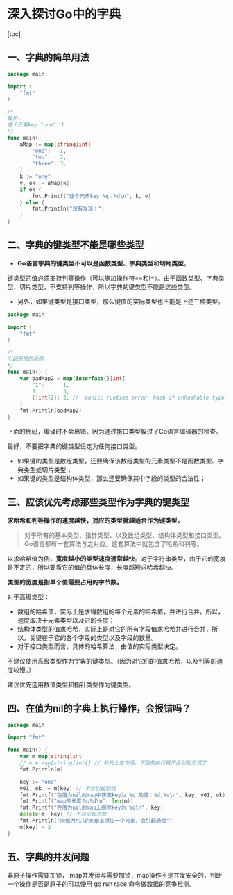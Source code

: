 # 深入探讨Go中的字典

[toc]

## 一、字典的简单用法

```go
package main

import (
	"fmt"
)

/*
输出：
这个元素key "one"：1
*/
func main() {
	aMap := map[string]int{
		"one":   1,
		"two":   2,
		"three": 3,
	}
	k := "one"
	v, ok := aMap[k]
	if ok {
		fmt.Printf("这个元素key %q：%d\n", k, v)
	} else {
		fmt.Println("没有发现！")
	}
}
```

## 二、字典的键类型不能是哪些类型

- **Go语言字典的键类型不可以是函数类型、字典类型和切片类型**。

键类型的值必须支持判等操作（可以施加操作符==和!=）。由于函数类型、字典类型、切片类型，不支持判等操作，所以字典的键类型不能是这些类型。

- 另外，如果键类型是接口类型，那么键值的实际类型也不能是上述三种类型。

```go
package main

import (
	"fmt"
)

/*
引起恐慌的示例
*/
func main() {
	var badMap2 = map[interface{}]int{
		"1":      1,
		3:        3,
		[]int{2}: 2, //  panic: runtime error: hash of unhashable type []int
	}
	fmt.Println(badMap2)
}
```

上面的代码，编译时不会出错。因为通过接口类型躲过了Go语言编译器的检查。

最好，不要把字典的键类型设定为任何接口类型。

- 如果键的类型是数组类型，还要确保该数组类型的元素类型不是函数类型、字典类型或切片类型；
- 如果键的类型是结构体类型，那么还要确保其中字段的类型的合法性；

## 三、应该优先考虑那些类型作为字典的键类型

**求哈希和判等操作的速度越快，对应的类型就越适合作为键类型。**

> 对于所有的基本类型、指针类型、以及数组类型、结构体类型和接口类型。Go语言都有一套算法与之对应。这套算法中就包含了哈希和判等。

以求哈希值为例，**宽度越小的类型速度通常越快**。对于字符串类型，由于它的宽度是不定的，所以要看它的值的具体长度，长度越短求哈希越快。

**类型的宽度是指单个值需要占用的字节数。**

对于高级类型：

- 数组的哈希值，实际上是求得数组的每个元素的哈希值，并进行合并。所以，速度取决于元素类型以及它的长度；
- 结构体类型的值求哈希，实际上是对它的所有字段值求哈希并进行合并，所以，关键在于它的各个字段的类型以及字段的数量。
- 对于接口类型而言，具体的哈希算法，由值的实际类型决定。

不建议使用高级类型作为字典的键类型。（因为对它们的值求哈希，以及判等的速度较慢。）

建议优先选用数值类型和指针类型作为键类型。

## 四、在值为nil的字典上执行操作，会报错吗？

```go
package main

import "fmt"

func main() {
	var m map[string]int
	// m = map[string]int{} // 补充上这句话，下面的执行就不会引起恐慌了
	fmt.Println(m)

	key := "one"
	v01, ok := m[key] // 不会引起恐慌
	fmt.Printf("在值为nil的map中获取key为 %q 的值：%d,%v\n", key, v01, ok)
	fmt.Printf("map的长度为:%d\n", len(m))
	fmt.Printf("在值为nil的map上删除key为 %q\n", key)
	delete(m, key) // 不会引起恐慌
	fmt.Println("向值为nil的map上添加一个元素，会引起恐慌")
	m[key] = 2
}
```

## 五、字典的并发问题

非原子操作需要加锁， map并发读写需要加锁，map操作不是并发安全的，判断一个操作是否是原子的可以使用 go run race 命令做数据的竞争检测。